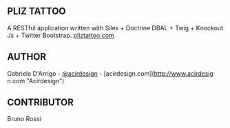 ## PLIZ TATTOO
A RESTful application written with Silex + Doctrine DBAL + Twig + Knockout Js + Twitter Bootstrap.
[pliztattoo.com](http://pliztattoo.com "Pliz Tattoo")

## AUTHOR 
Gabriele D'Arrigo - [@acirdesign](http://twitter.com/acirdesign "Follow me, dude!") - [acirdesign.com](http://www.acirdesig    n.com "Acirdesign")

## CONTRIBUTOR 
Bruno Rossi 
